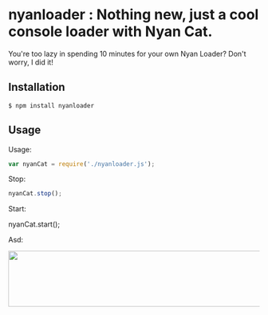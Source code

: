 nyanloader : Nothing new, just a cool console loader with Nyan Cat.
==========

You're too lazy in spending 10 minutes for your own Nyan Loader?
Don't worry, I did it!


## Installation

	$ npm install nyanloader

## Usage

Usage:

```javascript
var nyanCat = require('./nyanloader.js');
```

Stop:

```javascript
nyanCat.stop();
```

Start:

nyanCat.start();

Asd:

<img src="http://imgur.com/3v4W7mk" width="661" height="112" />

